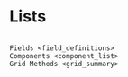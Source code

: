 # Lists

```{toctree}

Fields <field_definitions>
Components <component_list>
Grid Methods <grid_summary>
```
